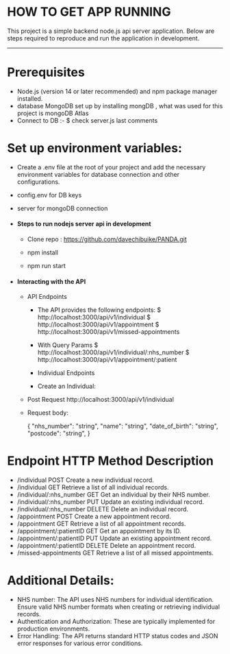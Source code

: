 # HOW TO GET APP RUNNING

This project is a simple backend node.js api server application.
Below are steps required to reproduce and run the application in development.

---

# Prerequisites

- Node.js (version 14 or later recommended) and npm package manager installed.
- database MongoDB set up by installing mongDB , what was used for this project is mongoDB Atlas
- Connect to DB :-
  $ check server.js last comments

# Set up environment variables:

- Create a .env file at the root of your project and add the necessary environment variables for database connection and other configurations.
- config.env for DB keys
- server for mongoDB connection

- #### Steps to run nodejs server api in **development**

  - Clone repo : https://github.com/davechibuike/PANDA.git

  - npm install
  - npm run start

- #### Interacting with the API

  - API Endpoints
      - The API provides the following endpoints:
        $ http://localhost:3000/api/v1/individual
        $ http://localhost:3000/api/v1/appointment
        $ http://localhost:3000/api/v1/missed-appointments

      - With Query Params
        $ http://localhost:3000/api/v1/individual/:nhs_number
        $ http://localhost:3000/api/v1/appointment/:patient

      - Individual Endpoints
      - Create an Individual:

  - Post Request http://localhost:3000/api/v1/individual
  - Request body:

    {
    "nhs_number": "string",
    "name": "string",
    "date_of_birth": "string",
    "postcode": "string",
    }

# Endpoint HTTP Method Description

- /individual   POST  Create a new individual record.
- /individual   GET Retrieve a list of all individual records.
- /individual/:nhs_number GET Get an individual by their NHS number.
- /individual/:nhs_number PUT Update an existing individual record.
- /individual/:nhs_number DELETE Delete an individual record.
- /appointment POST Create a new appointment record.
- /appointment GET Retrieve a list of all appointment records.
- /appointment/:patientID GET Get an appointment by its ID.
- /appointment/:patientID PUT Update an existing appointment record.
- /appointment/:patientID DELETE Delete an appointment record.
- /missed-appointments GET Retrieve a list of all missed appointments.

# Additional Details:
- NHS number: The API uses NHS numbers for individual identification. Ensure valid NHS number formats when creating or retrieving individual records.
- Authentication and Authorization: These are typically implemented for production environments.
- Error Handling: The API returns standard HTTP status codes and JSON error responses for various error conditions.
